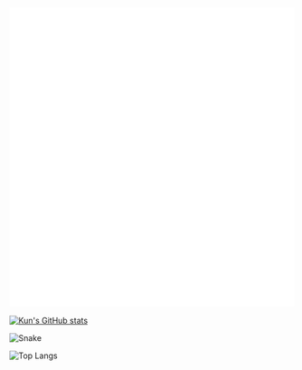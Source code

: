 ![Metrics](https://github.com/kom0055/kom0055/blob/master/assets/github-metrics.svg)


[![Kun's GitHub stats](https://github-readme-stats.vercel.app/api?username=kom0055)](https://github.com/anuraghazra/github-readme-stats)


![Snake](https://raw.githubusercontent.com/kom0055/kom0055/master/assets/github-contribution-grid-snake.svg)


![Top Langs](https://github-readme-stats.vercel.app/api/top-langs/?username=kom0055&layout=compact)